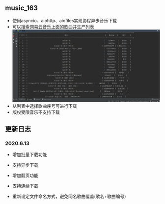 ## music_163

+ 使用asyncio、aiohttp、aiofiles实现协程异步音乐下载
+ 可以搜索网易云音乐上面的歌曲并生产列表  
![Image](https://github.com/OD-Ice/music_163/blob/master/img/music.PNG)
+ 从列表中选择歌曲序号可进行下载
+ 版权受限音乐不支持下载

## 更新日志

### 2020.6.13

+ 增加批量下载功能
+ 支持异步下载

+ 增加翻页功能
+ 支持连续下载
+ 重新设定文件命名方式，避免同名歌曲覆盖(歌名+歌曲编号)
